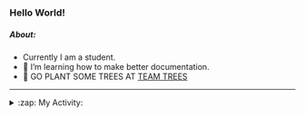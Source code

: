 ### Hello World!

##### About:
- Currently I am a student.
- 🌱 I’m learning how to make better documentation.
- 🌱 GO PLANT SOME TREES AT [TEAM TREES](https://teamtrees.org/)

---
<details>
  <summary>:zap: My Activity:</summary>
  
<!--START_SECTION:waka-->
![Code Time](http://img.shields.io/badge/Code%20Time-1%2C203%20hrs%2035%20mins-blue)

**I'm a Night 🦉** 

```text
🌞 Morning                1905 commits        ███░░░░░░░░░░░░░░░░░░░░░░   10.06 % 
🌆 Daytime                6436 commits        ████████░░░░░░░░░░░░░░░░░   33.99 % 
🌃 Evening                5438 commits        ███████░░░░░░░░░░░░░░░░░░   28.72 % 
🌙 Night                  5155 commits        ███████░░░░░░░░░░░░░░░░░░   27.23 % 
```
📅 **I'm Most Productive on Wednesday** 

```text
Monday                   2660 commits        ████░░░░░░░░░░░░░░░░░░░░░   14.05 % 
Tuesday                  2581 commits        ███░░░░░░░░░░░░░░░░░░░░░░   13.63 % 
Wednesday                4436 commits        ██████░░░░░░░░░░░░░░░░░░░   23.43 % 
Thursday                 2454 commits        ███░░░░░░░░░░░░░░░░░░░░░░   12.96 % 
Friday                   1988 commits        ███░░░░░░░░░░░░░░░░░░░░░░   10.50 % 
Saturday                 1649 commits        ██░░░░░░░░░░░░░░░░░░░░░░░   08.71 % 
Sunday                   3166 commits        ████░░░░░░░░░░░░░░░░░░░░░   16.72 % 
```


📊 **This Week I Spent My Time On** 

```text
🔥 Editors: 
VS Code                  2 hrs 31 mins       █████████████████████████   100.00 % 

🐱‍💻 Projects: 
givbacks-admin           1 hr 42 mins        █████████████████░░░░░░░░   68.08 % 
giveth-dapps-v2          40 mins             ███████░░░░░░░░░░░░░░░░░░   26.58 % 
file-utils               8 mins              █░░░░░░░░░░░░░░░░░░░░░░░░   05.34 % 
```


 Last Updated on 23/09/2023 10:10:31 UTC
<!--END_SECTION:waka-->
</details>
